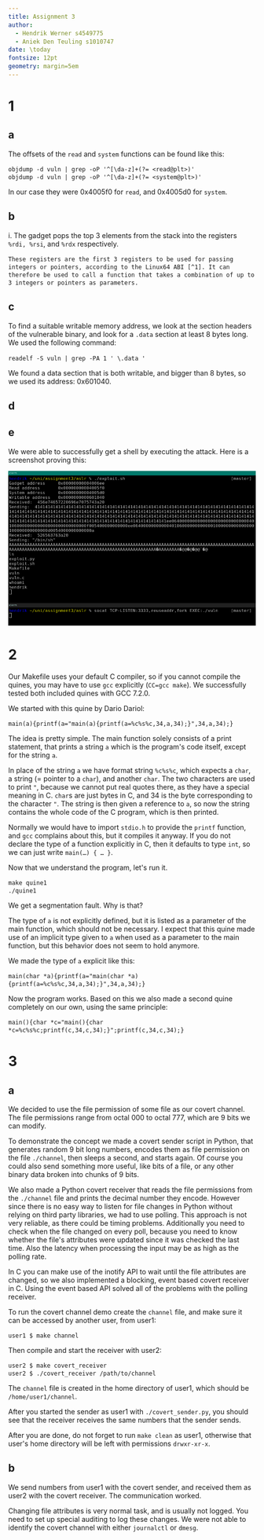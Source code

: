 ```yaml
---
title: Assignment 3
author:
  - Hendrik Werner s4549775
  - Aniek Den Teuling s1010747
date: \today
fontsize: 12pt
geometry: margin=5em
---
```


# 1
## a
The offsets of the `read` and `system` functions can be found like this:

```
objdump -d vuln | grep -oP '^[\da-z]+(?= <read@plt>)'
objdump -d vuln | grep -oP '^[\da-z]+(?= <system@plt>)'
```

In our case they were 0x4005f0 for `read`, and 0x4005d0 for `system`.

## b
i. The gadget pops the top 3 elements from the stack into the registers `%rdi, %rsi`, and `%rdx` respectively.

	These registers are the first 3 registers to be used for passing integers or pointers, according to the Linux64 ABI [^1]. It can therefore be used to call a function that takes a combination of up to 3 integers or pointers as parameters.

[^1]: [System V Application Binary Interface](https://software.intel.com/sites/default/files/article/402129/mpx-linux64-abi.pdf) page 21

## c
To find a suitable writable memory address, we look at the section headers of the vulnerable binary, and look for a `.data` section at least 8 bytes long. We used the following command:

`readelf -S vuln | grep -PA 1 ' \.data '`

We found a data section that is both writable, and bigger than 8 bytes, so we used its address: 0x601040.

## d
## e
We were able to successfully get a shell by executing the attack. Here is a screenshot proving this:

![Successful attack](aslr/proof.png)

# 2

Our Makefile uses your default C compiler, so if you cannot compile the quines, you may have to use `gcc` explicitly (`CC=gcc make`). We successfully tested both included quines with GCC 7.2.0.

We started with this quine by Dario Dariol:

```
main(a){printf(a="main(a){printf(a=%c%s%c,34,a,34);}",34,a,34);}
```

The idea is pretty simple. The main function solely consists of a print statement, that prints a string `a` which is the program's code itself, except for the string `a`.

In place of the string `a` we have format string `%c%s%c`, which expects a `char`, a string (= pointer to a `char`), and another `char`. The two characters are used to print `"`, because we cannot put real quotes there, as they have a special meaning in C. `char`s are just bytes in C, and 34 is the byte corresponding to the character `"`. The string is then given a reference to `a`, so now the string contains the whole code of the C program, which is then printed.

Normally we would have to import `stdio.h` to provide the `printf` function, and `gcc` complains about this, but it compiles it anyway. If you do not declare the type of a function explicitly in C, then it defaults to type `int`, so we can just write `main(…) { … }`.

Now that we understand the program, let's run it.

```
make quine1
./quine1
```

We get a segmentation fault. Why is that?

The type of `a` is not explicitly defined, but it is listed as a parameter of the main function, which should not be necessary. I expect that this quine made use of an implicit type given to `a` when used as a parameter to the main function, but this behavior does not seem to hold anymore.

We made the type of `a` explicit like this:

```
main(char *a){printf(a="main(char *a){printf(a=%c%s%c,34,a,34);}",34,a,34);}
```

Now the program works. Based on this we also made a second quine completely on our own, using the same principle:

```
main(){char *c="main(){char *c=%c%s%c;printf(c,34,c,34);}";printf(c,34,c,34);}
```

# 3
## a
We decided to use the file permission of some file as our covert channel. The file permissions range from octal 000 to octal 777, which are 9 bits we can modify.

To demonstrate the concept we made a covert sender script in Python, that generates random 9 bit long numbers, encodes them as file permission on the file `./channel`, then sleeps a second, and starts again. Of course you could also send something more useful, like bits of a file, or any other binary data broken into chunks of 9 bits.

We also made a Python covert receiver that reads the file permissions from the `./channel` file and prints the decimal number they encode. However since there is no easy way to listen for file changes in Python without relying on third party libraries, we had to use polling. This approach is not very reliable, as there could be timing problems. Additionally you need to check when the file changed on every poll, because you need to know whether the file's attributes were updated since it was checked the last time. Also the latency when processing the input may be as high as the polling rate.

In C you can make use of the inotify API to wait until the file attributes are changed, so we also implemented a blocking, event based covert receiver in C. Using the event based API solved all of the problems with the polling receiver.

To run the covert channel demo create the `channel` file, and make sure it can be accessed by another user, from user1:

```
user1 $ make channel
```

Then compile and start the receiver with user2:

```
user2 $ make covert_receiver
user2 $ ./covert_receiver /path/to/channel
```

The `channel` file is created in the home directory of user1, which should be `/home/user1/channel`.

After you started the sender as user1 with `./covert_sender.py`, you should see that the receiver receives the same numbers that the sender sends.

After you are done, do not forget to run `make clean` as user1, otherwise that user's home directory will be left with permissions `drwxr-xr-x`.

## b

We send numbers from user1 with the covert sender, and received them as user2 with the covert receiver. The communication worked.

Changing file attributes is very normal task, and is usually not logged. You need to set up special auditing to log these changes. We were not able to identify the covert channel with either `journalctl` or `dmesg`.
